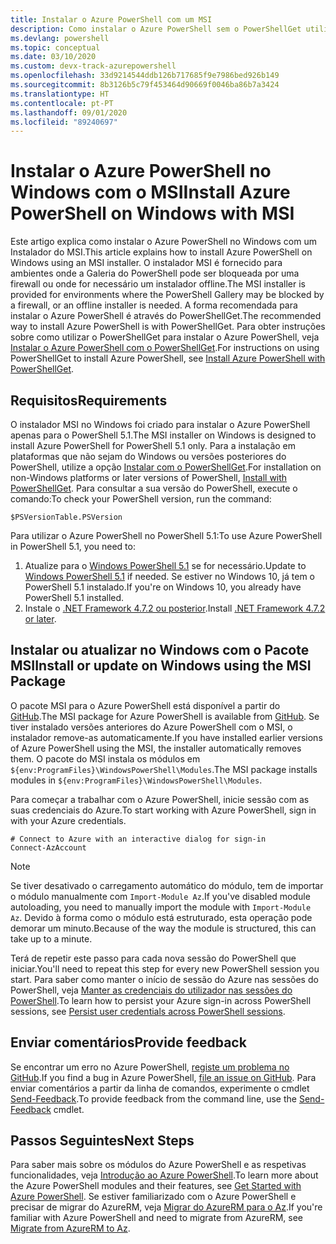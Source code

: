 ```yaml
---
title: Instalar o Azure PowerShell com um MSI
description: Como instalar o Azure PowerShell sem o PowerShellGet utilizar um MSI
ms.devlang: powershell
ms.topic: conceptual
ms.date: 03/10/2020
ms.custom: devx-track-azurepowershell
ms.openlocfilehash: 33d9214544ddb126b717685f9e7986bed926b149
ms.sourcegitcommit: 8b3126b5c79f453464d90669f0046ba86b7a3424
ms.translationtype: HT
ms.contentlocale: pt-PT
ms.lasthandoff: 09/01/2020
ms.locfileid: "89240697"
---
```

# <a name="install-azure-powershell-on-windows-with-msi"></a><span data-ttu-id="ef6fd-103">Instalar o Azure PowerShell no Windows com o MSI</span><span class="sxs-lookup"><span data-stu-id="ef6fd-103">Install Azure PowerShell on Windows with MSI</span></span>

<span data-ttu-id="ef6fd-104">Este artigo explica como instalar o Azure PowerShell no Windows com um Instalador do MSI.</span><span class="sxs-lookup"><span data-stu-id="ef6fd-104">This article explains how to install Azure PowerShell on Windows using an MSI installer.</span></span> <span data-ttu-id="ef6fd-105">O instalador MSI é fornecido para ambientes onde a Galeria do PowerShell pode ser bloqueada por uma firewall ou onde for necessário um instalador offline.</span><span class="sxs-lookup"><span data-stu-id="ef6fd-105">The MSI installer is provided for environments where the PowerShell Gallery may be blocked by a firewall, or an offline installer is needed.</span></span> <span data-ttu-id="ef6fd-106">A forma recomendada para instalar o Azure PowerShell é através do PowerShellGet.</span><span class="sxs-lookup"><span data-stu-id="ef6fd-106">The recommended way to install Azure PowerShell is with PowerShellGet.</span></span> <span data-ttu-id="ef6fd-107">Para obter instruções sobre como utilizar o PowerShellGet para instalar o Azure PowerShell, veja [Instalar o Azure PowerShell com o PowerShellGet](install-az-ps.md).</span><span class="sxs-lookup"><span data-stu-id="ef6fd-107">For instructions on using PowerShellGet to install Azure PowerShell, see [Install Azure PowerShell with PowerShellGet](install-az-ps.md).</span></span>

## <a name="requirements"></a><span data-ttu-id="ef6fd-108">Requisitos</span><span class="sxs-lookup"><span data-stu-id="ef6fd-108">Requirements</span></span>

<span data-ttu-id="ef6fd-109">O instalador MSI no Windows foi criado para instalar o Azure PowerShell apenas para o PowerShell 5.1.</span><span class="sxs-lookup"><span data-stu-id="ef6fd-109">The MSI installer on Windows is designed to install Azure PowerShell for PowerShell 5.1 only.</span></span> <span data-ttu-id="ef6fd-110">Para a instalação em plataformas que não sejam do Windows ou versões posteriores do PowerShell, utilize a opção [Instalar com o PowerShellGet](install-az-ps.md).</span><span class="sxs-lookup"><span data-stu-id="ef6fd-110">For installation on non-Windows platforms or later versions of PowerShell, [Install with PowerShellGet](install-az-ps.md).</span></span> <span data-ttu-id="ef6fd-111">Para consultar a sua versão do PowerShell, execute o comando:</span><span class="sxs-lookup"><span data-stu-id="ef6fd-111">To check your PowerShell version, run the command:</span></span>

```powershell-interactive
$PSVersionTable.PSVersion
```

<span data-ttu-id="ef6fd-112">Para utilizar o Azure PowerShell no PowerShell 5.1:</span><span class="sxs-lookup"><span data-stu-id="ef6fd-112">To use Azure PowerShell in PowerShell 5.1, you need to:</span></span>

1. <span data-ttu-id="ef6fd-113">Atualize para o [Windows PowerShell 5.1](/powershell/scripting/windows-powershell/install/installing-windows-powershell#upgrading-existing-windows-powershell) se for necessário.</span><span class="sxs-lookup"><span data-stu-id="ef6fd-113">Update to [Windows PowerShell 5.1](/powershell/scripting/windows-powershell/install/installing-windows-powershell#upgrading-existing-windows-powershell) if needed.</span></span> <span data-ttu-id="ef6fd-114">Se estiver no Windows 10, já tem o PowerShell 5.1 instalado.</span><span class="sxs-lookup"><span data-stu-id="ef6fd-114">If you're on Windows 10, you already have PowerShell 5.1 installed.</span></span>
2. <span data-ttu-id="ef6fd-115">Instale o [.NET Framework 4.7.2 ou posterior](/dotnet/framework/install).</span><span class="sxs-lookup"><span data-stu-id="ef6fd-115">Install [.NET Framework 4.7.2 or later](/dotnet/framework/install).</span></span>

## <a name="install-or-update-on-windows-using-the-msi-package"></a><span data-ttu-id="ef6fd-116">Instalar ou atualizar no Windows com o Pacote MSI</span><span class="sxs-lookup"><span data-stu-id="ef6fd-116">Install or update on Windows using the MSI Package</span></span>

<span data-ttu-id="ef6fd-117">O pacote MSI para o Azure PowerShell está disponível a partir do [GitHub](https://github.com/Azure/azure-powershell/releases/latest).</span><span class="sxs-lookup"><span data-stu-id="ef6fd-117">The MSI package for Azure PowerShell is available from [GitHub](https://github.com/Azure/azure-powershell/releases/latest).</span></span> <span data-ttu-id="ef6fd-118">Se tiver instalado versões anteriores do Azure PowerShell com o MSI, o instalador remove-as automaticamente.</span><span class="sxs-lookup"><span data-stu-id="ef6fd-118">If you have installed earlier versions of Azure PowerShell using the MSI, the installer automatically removes them.</span></span> <span data-ttu-id="ef6fd-119">O pacote do MSI instala os módulos em `${env:ProgramFiles}\WindowsPowerShell\Modules`.</span><span class="sxs-lookup"><span data-stu-id="ef6fd-119">The MSI package installs modules in `${env:ProgramFiles}\WindowsPowerShell\Modules`.</span></span>

<span data-ttu-id="ef6fd-120">Para começar a trabalhar com o Azure PowerShell, inicie sessão com as suas credenciais do Azure.</span><span class="sxs-lookup"><span data-stu-id="ef6fd-120">To start working with Azure PowerShell, sign in with your Azure credentials.</span></span>

```powershell-interactive
# Connect to Azure with an interactive dialog for sign-in
Connect-AzAccount
```

> [!NOTE]
> <span data-ttu-id="ef6fd-121">Se tiver desativado o carregamento automático do módulo, tem de importar o módulo manualmente com `Import-Module Az`.</span><span class="sxs-lookup"><span data-stu-id="ef6fd-121">If you've disabled module autoloading, you need to manually import the module with `Import-Module Az`.</span></span> <span data-ttu-id="ef6fd-122">Devido à forma como o módulo está estruturado, esta operação pode demorar um minuto.</span><span class="sxs-lookup"><span data-stu-id="ef6fd-122">Because of the way the module is structured, this can take up to a minute.</span></span>

<span data-ttu-id="ef6fd-123">Terá de repetir este passo para cada nova sessão do PowerShell que iniciar.</span><span class="sxs-lookup"><span data-stu-id="ef6fd-123">You'll need to repeat this step for every new PowerShell session you start.</span></span> <span data-ttu-id="ef6fd-124">Para saber como manter o início de sessão do Azure nas sessões do PowerShell, veja [Manter as credenciais do utilizador nas sessões do PowerShell](context-persistence.md).</span><span class="sxs-lookup"><span data-stu-id="ef6fd-124">To learn how to persist your Azure sign-in across PowerShell sessions, see [Persist user credentials across PowerShell sessions](context-persistence.md).</span></span>

## <a name="provide-feedback"></a><span data-ttu-id="ef6fd-125">Enviar comentários</span><span class="sxs-lookup"><span data-stu-id="ef6fd-125">Provide feedback</span></span>

<span data-ttu-id="ef6fd-126">Se encontrar um erro no Azure PowerShell, [registe um problema no GitHub](https://github.com/Azure/azure-powershell/issues).</span><span class="sxs-lookup"><span data-stu-id="ef6fd-126">If you find a bug in Azure PowerShell, [file an issue on GitHub](https://github.com/Azure/azure-powershell/issues).</span></span> <span data-ttu-id="ef6fd-127">Para enviar comentários a partir da linha de comandos, experimente o cmdlet [Send-Feedback](/powershell/module/az.accounts/send-feedback).</span><span class="sxs-lookup"><span data-stu-id="ef6fd-127">To provide feedback from the command line, use the [Send-Feedback](/powershell/module/az.accounts/send-feedback) cmdlet.</span></span>

## <a name="next-steps"></a><span data-ttu-id="ef6fd-128">Passos Seguintes</span><span class="sxs-lookup"><span data-stu-id="ef6fd-128">Next Steps</span></span>

<span data-ttu-id="ef6fd-129">Para saber mais sobre os módulos do Azure PowerShell e as respetivas funcionalidades, veja [Introdução ao Azure PowerShell](get-started-azureps.md).</span><span class="sxs-lookup"><span data-stu-id="ef6fd-129">To learn more about the Azure PowerShell modules and their features, see [Get Started with Azure PowerShell](get-started-azureps.md).</span></span> <span data-ttu-id="ef6fd-130">Se estiver familiarizado com o Azure PowerShell e precisar de migrar do AzureRM, veja [Migrar do AzureRM para o Az](migrate-from-azurerm-to-az.md).</span><span class="sxs-lookup"><span data-stu-id="ef6fd-130">If you're familiar with Azure PowerShell and need to migrate from AzureRM, see [Migrate from AzureRM to Az](migrate-from-azurerm-to-az.md).</span></span>
